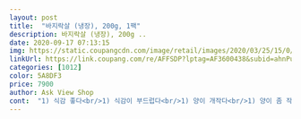```yaml
---
layout: post 
title:  "바지락살 (냉장), 200g, 1팩" 
description: 바지락살 (냉장), 200g ..
date: 2020-09-17 07:13:15 
img: https://static.coupangcdn.com/image/retail/images/2020/03/25/15/0/f262ac22-b0eb-4726-a1c7-016a414c6300.jpg 
linkUrl: https://link.coupang.com/re/AFFSDP?lptag=AF3600438&subid=ahnPublicAsk&pageKey=1388593378&itemId=2424126272&vendorItemId=70418193150&traceid=V0-113-f2d2d94bc8e106b7 
categories: [1012] 
color: 5A8DF3 
price: 7900 
author: Ask View Shop 
cont:  "1) 식감 좋다<br/>1) 식감이 부드럽다<br/>1) 양이 개작다<br/>1) 양이 좀 작음<br/>2) 궁물이 시원함<br/>2) 이물질이 거의 없음<br/>3) 깨끗한편<br/>3) 조개가 도톰한편<br/><br/><br/>⚠️단점⚠️<br/>⚫️구매가격 6320₩(할인가)<br/>⚫️구매가격 6910₩ (할인가)<br/>⚫️구매가격6320₩(할인가)<br/>✅장점✅<br/>구매하는데 도움이 되길 바랍니다.<br/><br/>그!!<br/>그런데 말입니다.<br/> 처음보다 왜 양이 더 많은 느낌일까요.<br/><br/>깐조개 세번째 재구매입니다.<br/> 할인을 해서 좀 저렴하게 구매했고 아침에 전부 다 국 끓여서  아이들 주니 맛있게 잘 먹습니다.<br/><br/>깐조개는 처음 구매해봅니다.<br/> 태풍이 좀 걱정이었는데 다행히 여긴 비만 좀 많이 오고 바람은 많이 불지 않았네요.<br/> 세일을 해서 간만에 조개미역국 끓일려고 구매했습니다.<br/><br/>꺽다리 첫째는 조개 굴을 안 좋아해서 두부도 같이 넣어서 두부와 미역만 주었네요!!  두부와 미역은 궁합이 좋은 음식입니다!!!<br/>단다리 먹깨비 둘째가 아주 잘 먹네요 ㅋ<br/>데!!!<br/>두부에 들어있는 사포닌은 항암과 성인병 예방에 효과가 있지만, 많이 섭취하면  체내 요오드를 몸 밖으로 배출합니다.<br/><br/>런!!!<br/>먹다가 껍데기인지 딱딱한게 한번 있었는데 아이들은 조심히 먹어야할거 같습니다;;<br/>미역국이 먹고 싶다는 아이들때문에 국을 끓였는데<br/>미역을 조금 넣고 끓여서 조개가 많아 보이는건가.<br/>.<br/><br/>배송일자 2020/09/12 새벽<br/>배송일자 2020/09/3 새벽<br/>분명 같은 그람일텐데... <br/> 작은 양에 익숙해져서 그런가.<br/>.<br/><br/>비싼건 아닌거 같습니다.<br/> 계속 할인해주면 좋겠다는.<br/>.<br/><br/>솔직 리뷰입니다<br/>솔직 후기입니다<br/>솔직한 리뷰입니다<br/>수고로움을 덜어주고 가사 노동을 좀 줄이고 싶어서 반조리 식품도 사지만 이렇게 깐조개도 편리하니 가끔 구매해도 좋을거 같습니다!!<br/>안 사려고 했는데 ... <br/> 단다리 먹보 둘째가 맛있다고<br/>양이 작고 비싸긴 한데 세일가에는 괜찮은거 같네요.<br/> 조개는 맛은 있습니다.<br/> 참고하세요!!<br/>어쨋든 조개 상태 좋구요 미역국 끓이니 맛있습니다<br/>여름엔 조개류는 조심히 먹어야 하지만 해수면 온도가 내려가는 지금은 먹어도 상관이 없습니다.<br/> ;;;씻어서 먹으면 되니<br/>유통기한2020/09/04<br/>이 작은 양을 세등분까지 한 분도 있던데 전 한번에 끓여서 두끼에 아이들하고 다 먹었습니다.<br/><br/>이때 요오드가 풍부한 미역을 함께 먹으면 요오드가 보충돼 체내 요오드의 균형을 맞추게 됩니다.<br/> 미역국에 두부를 넣고 끓여 먹으면 영양가 있게 먹을 수 있습니다.<br/><br/>이미 결제를 해 버렸습니다 ㅎ<br/>저는 진짜 양이 너무 코딱지만큼 작아서 놀랐고 이걸 많다고 하는 분들 있던데 ;; 코딱지만한 양이 리얼리 정말 진짜로 많다고 생각하는걸까... <br/>???? 진심 저 혼자 먹어도 모자란 양입니다;;; 이 작은 양을 소분을 한다구요??<br/>정도이고 둘째는 없어서 못 먹습니다 ㅋㅋ<br/>조개 컨디션은 괜찮았습니다.<br/> 쫄깃쫄깃 맛있다고<br/>조개살이 질기지 않고.<br/> 적당한거 같구요.<br/> 국 끓여서 아이들하고 잘 먹었습니다.<br/> 양은 작지만 조개는 맛은 있습니다.<br/><br/>조개살이 질기지 않고.<br/> 적당한거 같구요.<br/> 양은 참 작습니다<br/>좋아해서 구매했습니다.<br/> 처음 구매한 가격보다 좀더<br/>주문일자 2020/09/02<br/>주문일자; 2020/09/11<br/>참고하시어 구매하시기 바랍니다<br/>처음에 포장 비닐안에 조개 궁물(?)이 좀 있었는데 다행히<br/>첫 구매보단 할인해서 저렴하게 구매했네요 이 정도면<br/>첫째는 조개를 그닥 좋아하지 않아서 겨우겨우 먹는<br/>코스트코에서 조개를 자주 사 먹었는데 어느순간부터 질기고 맛이 없어서 안 사 먹었는데 이 제품은 안 질기고 쫄깃한 조개라서 맛은 괜찮습니다!!  맛은 있는데 양이 작아서 아쉽네요!!! ㅎ<br/>할인을 해서 안 좋은 건가 라는 생각이 잠시 스쳤으나<br/>해물전 해서 먹어도 맛있을거 같네요<br/>허걱.<br/> 양보고 장난하는줄 알았습니다.<br/> 사진하고 완전 다르네요 ?? 보이는게 다가 아니란말 실감했습니다.<br/> 전체에 담아져 있는게 아니고 한쪽은 비어 있습니다.<br/><br/>화난 마음 겨우 진정시키고 미역국을 아침에 끓여서 먹어보니 맛은 있네요.<br/> ㅋ 확실히 냉동은 아닌거 같습니다.<br/>  꺽다리 첫째는 조개를 안 좋아해서 안 먹는데 조개를 빼고 미역국만 주고 단다리 먹보 둘째는 조개도 잘 먹어서 둘이서  아주 맛있게 잘 먹었습니다.<br/><br/>" 
---
```

